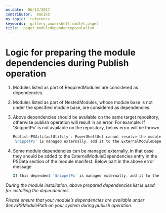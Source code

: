 ```yaml
---
ms.date:  06/12/2017
contributor:  manikb
ms.topic:  reference
keywords:  gallery,powershell,cmdlet,psget
title:  psget_moduledependencypopulation
---
```


# Logic for preparing the module dependencies during Publish operation
1.	Modules listed as part of RequiredModules are considered as dependencies.
2.	Modules listed as part of NestedModules, whose module base is not under the specified module base, are considered as dependencies.

3.	Above dependencies should be available on the same target repository, otherwise publish operation will result in an error.
    For example: If 'SnippetPx' is not available on the repository, below error will be thrown.
    ```powershell
    Publish-PSArtifactUtility : PowerShellGet cannot resolve the module dependency 'SnippetPx' of the module 'TypePx' on the repository 'LocalRepo'. Verify that the dependent module 'SnippetPx' is available in the repository 'LocalRepo'. If this dependent
    'SnippetPx' is managed externally, add it to the ExternalModuleDependencies entry in the PSData section of the module manifest.
    ```
4.	Some module dependencies can be managed externally, in that case they should be added to the ExternalModuleDependencies entry in the PSData section of the module manifest.
    Below part in the above error message
    ```powershell
    If this dependent 'SnippetPx' is managed externally, add it to the ExternalModuleDependencies entry in the PSData section of the module manifest.
    ```

*During the module installation, above prepared dependencies list is used for installing the dependencies.*

*Please ensure that your module’s dependencies are available under $env:PSModulePath on your system during publish operation.*